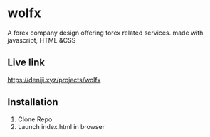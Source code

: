 # wolfx
A forex company design offering forex related services. made with javascript, HTML &amp;CSS

## Live link
https://deniji.xyz/projects/wolfx


## Installation 
1. Clone Repo
2. Launch index.html in browser

